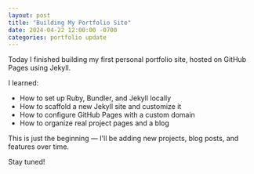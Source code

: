 ```yaml
---
layout: post
title: "Building My Portfolio Site"
date: 2024-04-22 12:00:00 -0700
categories: portfolio update
---
```


Today I finished building my first personal portfolio site, hosted on GitHub Pages using Jekyll.

I learned:
- How to set up Ruby, Bundler, and Jekyll locally
- How to scaffold a new Jekyll site and customize it
- How to configure GitHub Pages with a custom domain
- How to organize real project pages and a blog

This is just the beginning — I'll be adding new projects, blog posts, and features over time.

Stay tuned!
